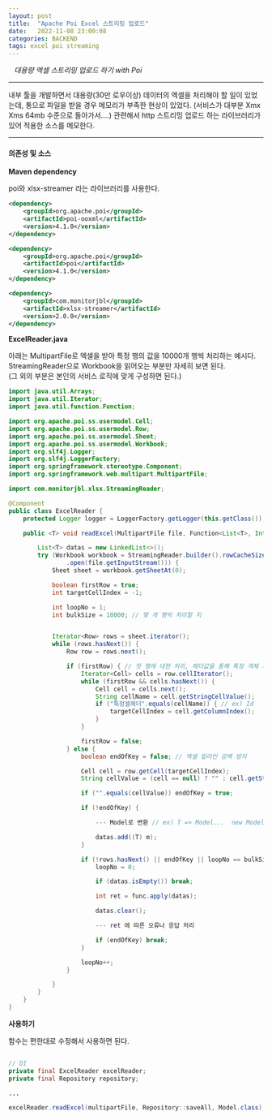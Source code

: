 ```yaml
---
layout: post
title:  "Apache Poi Excel 스트리밍 업로드"
date:   2022-11-08 23:00:08
categories: BACKEND
tags: excel poi streaming
---
```


<i class="fa-regular fa-circle-check" style="margin-right:0.7rem"></i>*대용량 엑셀 스트리밍 업로드 하기 with Poi*

---

내부 툴을 개발하면서 대용량(30만 로우이상) 데이터의 엑셀을 처리해야 할 일이 있었는데, 통으로 파일을 받을 경우 메모리가 부족한 현상이 있었다.
(서비스가 대부분 Xmx Xms 64mb 수준으로 돌아가서....) 관련해서 http 스트리밍 업로드 하는 라이브러리가 있어 적용한 소스를 메모한다.

---

#### 의존성 및 소스

**Maven dependency**

poi와 xlsx-streamer 라는 라이브러리를 사용한다.
```xml
<dependency>
    <groupId>org.apache.poi</groupId>
    <artifactId>poi-ooxml</artifactId>
    <version>4.1.0</version>
</dependency>

<dependency>
    <groupId>org.apache.poi</groupId>
    <artifactId>poi</artifactId>
    <version>4.1.0</version>
</dependency>

<dependency>
    <groupId>com.monitorjbl</groupId>
    <artifactId>xlsx-streamer</artifactId>
    <version>2.0.0</version>
</dependency>
```

**ExcelReader.java**

아래는 MultipartFile로 엑셀을 받아 특정 행의 값을 10000개 행씩 처리하는 예시다.   
StreamingReader으로 Workbook을 읽어오는 부분만 자세히 보면 된다.   
(그 외의 부분은 본인의 서비스 로직에 맞게 구성하면 된다.)

```java
import java.util.Arrays;
import java.util.Iterator;
import java.util.function.Function;

import org.apache.poi.ss.usermodel.Cell;
import org.apache.poi.ss.usermodel.Row;
import org.apache.poi.ss.usermodel.Sheet;
import org.apache.poi.ss.usermodel.Workbook;
import org.slf4j.Logger;
import org.slf4j.LoggerFactory;
import org.springframework.stereotype.Component;
import org.springframework.web.multipart.MultipartFile;

import com.monitorjbl.xlsx.StreamingReader;

@Component
public class ExcelReader {
    protected Logger logger = LoggerFactory.getLogger(this.getClass());

    public <T> void readExcel(MultipartFile file, Function<List<T>, Integer> func, Class<T> type) throws Exception {

        List<T> datas = new LinkedList<>();
        try (Workbook workbook = StreamingReader.builder().rowCacheSize(100).bufferSize(4096)
                .open(file.getInputStream())) {
            Sheet sheet = workbook.getSheetAt(0);

            boolean firstRow = true;
            int targetCellIndex = -1;

            int loopNo = 1;
            int bulkSize = 10000; // 몇 개 행씩 처리할 지


            Iterator<Row> rows = sheet.iterator();
            while (rows.hasNext()) {
                Row row = rows.next();

                if (firstRow) { // 첫 행에 대한 처리, 헤더값을 통해 특정 객체 지정하거나 특정 컬럼 읽기 시도 등등 가능
                    Iterator<Cell> cells = row.cellIterator();
                    while (firstRow && cells.hasNext()) {
                        Cell cell = cells.next();
                        String cellName = cell.getStringCellValue();
                        if ("특정셀헤더".equals(cellName)) { // ex) Id
                            targetCellIndex = cell.getColumnIndex();
                        }
                    }

                    firstRow = false;
                } else {
                    boolean endOfKey = false; // 엑셀 밑라인 공백 방지

                    Cell cell = row.getCell(targetCellIndex);
                    String cellValue = (cell == null) ? "" : cell.getStringCellValue();

                    if ("".equals(cellValue)) endOfKey = true;

                    if (!endOfKey) {

                        --- Model로 변환 // ex) T => Model...  new Model(cellValue)

                        datas.add((T) m);
                    }

                    if (!rows.hasNext() || endOfKey || loopNo == bulkSize) {
                        loopNo = 0;

                        if (datas.isEmpty()) break;

                        int ret = func.apply(datas);

                        datas.clear();

                        --- ret 에 따른 오류나 응답 처리

                        if (endOfKey) break;
                    }

                    loopNo++;
                }

            }
        }
    }
}
```

**사용하기**

함수는 편한대로 수정해서 사용하면 된다.

```java

// DI
private final ExcelReader excelReader;
private final Repository repository;

...

excelReader.readExcel(multipartFile, Repository::saveAll, Model.class); // Function 부분엔 row datas에 대한 처리 및 응답(status) 리턴해서 사용

```